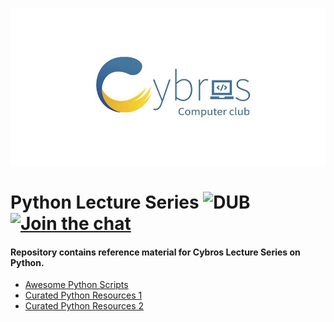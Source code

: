 ![Cybros](https://github.com/phunsukwangdu/image/blob/master/cybros.jpg)

Python Lecture Series    ![DUB](https://img.shields.io/dub/l/vibe-d.svg?style=flat) [![Join the chat](https://img.shields.io/badge/gitter-join%20chat%20%E2%86%92-brightgreen.svg)](https://gitter.im/LNMIIT-Computer-Club/Lobby)
======================



#### Repository contains reference material for Cybros Lecture Series on Python.
  * [Awesome Python Scripts](https://github.com/Cybros/Lecture-Series-Python/tree/master/Awesome-Scripts)
  * [Curated Python Resources 1](https://github.com/Cybros/Lecture-Series-Python/tree/master/Python_Resources_1)
  * [Curated Python Resources 2](https://github.com/Cybros/Lecture-Series-Python/tree/master/Python_Resources_2)
